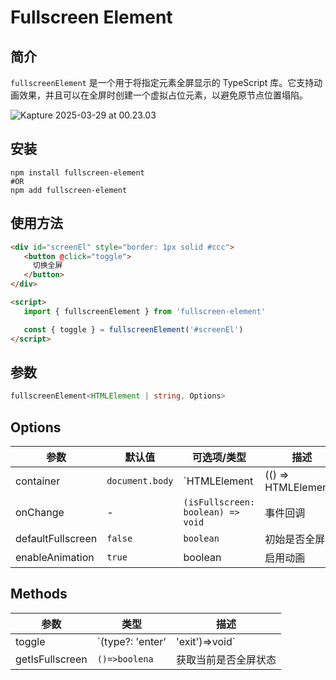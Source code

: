 # Fullscreen Element

## 简介
`fullscreenElement` 是一个用于将指定元素全屏显示的 TypeScript 库。它支持动画效果，并且可以在全屏时创建一个虚拟占位元素，以避免原节点位置塌陷。

![Kapture 2025-03-29 at 00.23.03](https://txt-01.oss-cn-chengdu.aliyuncs.com/typora/lyra/Kapture%202025-03-29%20at%2000.23.03.gif)

## 安装
```shell
npm install fullscreen-element
#OR
npm add fullscreen-element
```

## 使用方法
```html
<div id="screenEl" style="border: 1px solid #ccc">
   <button @click="toggle">
     切换全屏
   </button>
</div>

<script>
   import { fullscreenElement } from 'fullscreen-element'

   const { toggle } = fullscreenElement('#screenEl')
</script>
```

## 参数
```typescript
fullscreenElement<HTMLElement | string, Options>
```
## Options

|  参数 | 默认值              | 可选项/类型                                                                                        | 描述       |
|---|------------------|-----------------------------------------------------------------------------------------------|----------|
| container | `document.body`        | `HTMLElement  |(() => HTMLElement)` |指定全屏时挂载的节点|
| onChange | - | `(isFullscreen: boolean) => void` | 事件回调 |
| defaultFullscreen | `false` | `boolean` | 初始是否全屏 |
| enableAnimation | `true` | boolean | 启用动画 |

## Methods

| 参数            | 类型                              | 描述                 |
| --------------- | --------------------------------- | -------------------- |
| toggle          | `(type?: 'enter' | 'exit')=>void` | 切换全屏状态         |
| getIsFullscreen | `()=>boolena`                     | 获取当前是否全屏状态 |

